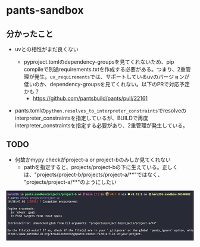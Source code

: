 # pants-sandbox

## 分かったこと

- uvとの相性がまだ良くない
  - pyproject.tomlのdependency-groupsを見てくれないため、pip compileで別途requirements.txtを作成する必要がある。つまり、2重管理が発生。`uv_requirements`では、サポートしているuvのバージョンが低いのか、dependency-groupsを見てくれない。以下のPRで対応予定かも？
    - https://github.com/pantsbuild/pants/pull/22161

- pants.tomlの`python.resolves_to_interpreter_constraints`でresolveのinterpreter_constraintsを指定しているが、BUILDで再度interpreter_constraintsを指定する必要があり、2重管理が発生している。

## TODO

- 何故かmypy checkがproject-a or project-bのみしか見てくれない
  - pathを指定すると、projects/project-bの下に生えている。正しくは、"projects/project-b/projects/project-a/\*\*"ではなく、  "projects/project-a/\*\*"のようにしたい

![alt text](img/20250427T111899.png)
